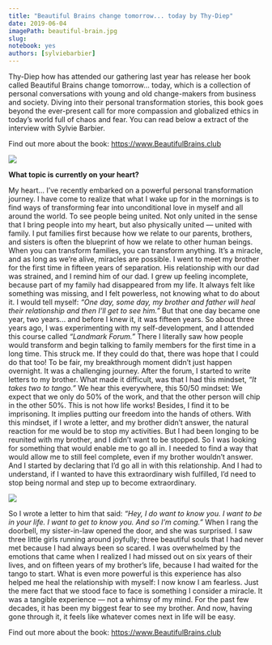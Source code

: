 ```yaml
---
title: "Beautiful Brains change tomorrow... today by Thy-Diep"
date: 2019-06-04
imagePath: beautiful-brain.jpg
slug:
notebook: yes
authors: [sylviebarbier]
---
```


Thy-Diep how has attended our gathering last year has release her book called Beautiful Brains change tomorrow... today, which is a collection of personal conversations with young and old change-makers from business and society.
Diving into their personal transformation stories, this book goes beyond
the ever-present call for more compassion and globalized ethics in today’s
world full of chaos and fear. You can read below a extract of the interview with Sylvie Barbier.

Find out more about the book: https://www.BeautifulBrains.club


<img src="/images/beautiful-brain.jpg">


**What topic is currently on your heart?**

My heart... I’ve recently embarked on a powerful personal transformation journey. I have come to realize that
what I wake up for in the mornings is to find ways of transforming fear into unconditional love in myself
and all around the world. To see people being united. Not only united in the sense that I bring people into
my heart, but also physically united — united with family. I put families first because how we relate to our
parents, brothers, and sisters is often the blueprint of how we relate to other human beings. When you can
transform families, you can transform anything. It’s a miracle, and as long as we’re alive, miracles are possible.
I went to meet my brother for the first time in fifteen years of separation. His relationship with our dad
was strained, and I remind him of our dad. I grew up feeling incomplete, because part of my family had
disappeared from my life. It always felt like something was missing, and I felt powerless, not knowing what
to do about it. I would tell myself: *“One day, some day, my brother and father will heal their relationship
and then I’ll get to see him.”* But that one day became one year, two years... and before I knew it, it was
fifteen years. So about three years ago, I was experimenting with my self-development, and I attended this course called
*“Landmark Forum.”* There I literally saw how people would transform and begin talking to family members
for the first time in a long time. This struck me. If they could do that, there was hope that I could do that too!
To be fair, my breakthrough moment didn’t just happen overnight. It was a challenging journey. After the forum, I started to write letters to my brother. What made it difficult, was that I had this mindset, *“It takes two to tango.”* We hear this everywhere, this 50/50 mindset: We expect that we only do 50% of the work, and that the other person will chip in the other 50%. This is not how life works! Besides, I find it to be imprisoning. It implies putting our freedom into the hands of others. With this mindset, if I wrote a letter, and my brother didn’t answer, the natural reaction for me would be to stop my activities. But I had been longing to be reunited with my brother, and I didn’t want to be stopped. So I was looking for something that would enable me to go all in. I needed to find a way that would allow me to still feel complete, even if my brother wouldn’t answer. And I started by declaring that I’d go all in with this relationship. And I had to understand, if I wanted to have this extraordinary wish fulfilled, I’d need to stop being normal and step up to become extraordinary.

<img src="/images/sylvie-tedx.jpg">

 So I wrote a letter to him that said: *“Hey, I do want to know you. I want to be in your life. I want to get to know you. And so I’m coming.”* When I rang the doorbell, my sister-in-law opened the door, and she was surprised. I saw three little girls
running around joyfully; three beautiful souls that I had never met because I had always been so scared. I was overwhelmed by the emotions that came when I realized I had missed out on six years of their lives, and on fifteen years of my brother’s life, because I had waited for the tango to start. What is even more powerful is this experience has also helped me heal the relationship with myself: I now know I am fearless. Just the mere fact that we stood face to face is something I consider a miracle. It was a tangible experience — not a whimsy
of my mind. For the past few decades, it has been my biggest fear to see my brother. And now, having gone
through it, it feels like whatever comes next in life will be easy.


Find out more about the book: https://www.BeautifulBrains.club
